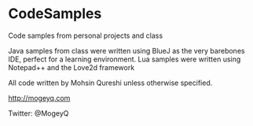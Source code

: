 # CodeSamples
Code samples from personal projects and class

Java samples from class were written using BlueJ as the very barebones IDE, perfect for a learning environment.
Lua samples were written using Notepad++ and the Love2d framework

All code written by Mohsin Qureshi unless otherwise specified. 

http://mogeyq.com

Twitter: @MogeyQ
